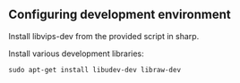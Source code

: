 ## Configuring development environment

Install libvips-dev from the provided script in sharp.

Install various development libraries:

```sudo apt-get install libudev-dev libraw-dev```
